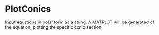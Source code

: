 # PlotConics

Input equations in polar form as a string. A MATPLOT will be generated of the equation, plotting the specific conic section. 
